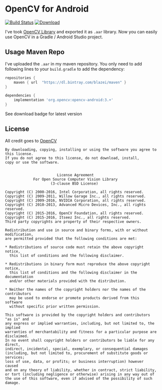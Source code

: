 # OpenCV for Android
[![Build Status](https://travis-ci.org/piruin/opencv-android.svg?branch=master)](https://travis-ci.org/piruin/opencv-android)
[![Download](https://api.bintray.com/packages/blazei/maven/opencv-android/images/download.svg) ](https://bintray.com/blazei/maven/opencv-android/_latestVersion)

I've took [OpenCV Library](https://github.com/opencv/opencv) and exported it as `.aar` library. Now you can easily use OpenCV in a Gradle / Android Studio project.

## Usage Maven Repo

I've uploaded the `.aar` in my maven repository. You only need to add following lines to your `build.gradle` to add the dependency:
```groovy
repositories {
    maven { url  "https://dl.bintray.com/blazei/maven" }
}

dependencies {
    implementation 'org.opencv:opencv-android:3.+'
}
```

See download badge for latest version

## License
All credit goes to [OpenCV](http://opencv.org/)

```text
By downloading, copying, installing or using the software you agree to this license.
If you do not agree to this license, do not download, install,
copy or use the software.


                        License Agreement
             For Open Source Computer Vision Library
                     (3-clause BSD License)

Copyright (C) 2000-2016, Intel Corporation, all rights reserved.
Copyright (C) 2009-2011, Willow Garage Inc., all rights reserved.
Copyright (C) 2009-2016, NVIDIA Corporation, all rights reserved.
Copyright (C) 2010-2013, Advanced Micro Devices, Inc., all rights reserved.
Copyright (C) 2015-2016, OpenCV Foundation, all rights reserved.
Copyright (C) 2015-2016, Itseez Inc., all rights reserved.
Third party copyrights are property of their respective owners.

Redistribution and use in source and binary forms, with or without modification,
are permitted provided that the following conditions are met:

* Redistributions of source code must retain the above copyright notice,
  this list of conditions and the following disclaimer.

* Redistributions in binary form must reproduce the above copyright notice,
  this list of conditions and the following disclaimer in the documentation
  and/or other materials provided with the distribution.

* Neither the names of the copyright holders nor the names of the contributors
  may be used to endorse or promote products derived from this software
  without specific prior written permission.

This software is provided by the copyright holders and contributors "as is" and
any express or implied warranties, including, but not limited to, the implied
warranties of merchantability and fitness for a particular purpose are disclaimed.
In no event shall copyright holders or contributors be liable for any direct,
indirect, incidental, special, exemplary, or consequential damages
(including, but not limited to, procurement of substitute goods or services;
loss of use, data, or profits; or business interruption) however caused
and on any theory of liability, whether in contract, strict liability,
or tort (including negligence or otherwise) arising in any way out of
the use of this software, even if advised of the possibility of such damage.
```
